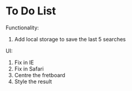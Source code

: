 # To Do List

Functionality:

1. Add local storage to save the last 5 searches

UI:

1. Fix in IE
2. Fix in Safari
3. Centre the fretboard
4. Style the result